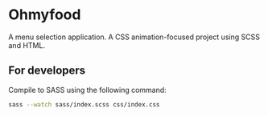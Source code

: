 # Ohmyfood

A menu selection application. A CSS animation-focused project using SCSS and HTML.

## For developers

Compile to SASS using the following command:

```bash
sass --watch sass/index.scss css/index.css
```